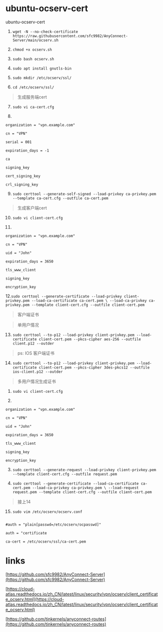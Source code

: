 # ubuntu-ocserv-cert
ubuntu-ocserv-cert

1. `wget -N --no-check-certificate https://raw.githubusercontent.com/sfc9982/AnyConnect-Server/main/ocserv.sh`

2. `chmod +x ocserv.sh`

3. `sudo bash ocserv.sh`

4. `sudo apt install gnutls-bin`

5. `sudo mkdir /etc/ocserv/ssl/`

6. `cd /etc/ocserv/ssl/`

> 生成服务端cert

7. `sudo vi ca-cert.cfg`

8. 
```
organization = "vpn.example.com"

cn = "VPN"

serial = 001

expiration_days = -1

ca

signing_key

cert_signing_key

crl_signing_key
```


9. `sudo certtool --generate-self-signed --load-privkey ca-privkey.pem --template ca-cert.cfg --outfile ca-cert.pem`

> 生成客户端cert

10. `sudo vi client-cert.cfg`

11. 
```
organization = "vpn.example.com"

cn = "VPN"

uid = "John"

expiration_days = 3650

tls_www_client

signing_key

encryption_key
```


12.`sudo certtool --generate-certificate --load-privkey client-privkey.pem --load-ca-certificate ca-cert.pem \
    --load-ca-privkey ca-privkey.pem --template client-cert.cfg --outfile client-cert.pem`

> 客户端证书 

> 单用户情况

13. `sudo certtool --to-p12 --load-privkey client-privkey.pem --load-certificate client-cert.pem --pkcs-cipher aes-256 --outfile client.p12 --outder`

> ps: IOS 客户端证书

14. `sudo certtool --to-p12 --load-privkey client-privkey.pem --load-certificate client-cert.pem --pkcs-cipher 3des-pkcs12 --outfile ios-client.p12 --outder`


> 多用户情况生成证书

1. `sudo vi client-cert.cfg`

2. 
```
organization = "vpn.example.com"

cn = "VPN"

uid = "John"

expiration_days = 3650

tls_www_client

signing_key

encryption_key
```
3. `sudo certtool --generate-request --load-privkey client-privkey.pem --template client-cert.cfg --outfile request.pem`

4. `sudo certtool --generate-certificate --load-ca-certificate ca-cert.pem --load-ca-privkey ca-privkey.pem \
    --load-request request.pem --template client-cert.cfg --outfile client-cert.pem`
    

> 接上14

15. `sudo vim /etc/ocserv/ocserv.conf`

```

#auth = "plain[passwd=/etc/ocserv/ocpasswd]"

auth = "certificate

ca-cert = /etc/ocserv/ssl/ca-cert.pem
```

    
# links
[https://github.com/sfc9982/AnyConnect-Server](https://github.com/sfc9982/AnyConnect-Server)

[https://cloud-atlas.readthedocs.io/zh_CN/latest/linux/security/vpn/ocserv/client_certificate_ocserv.html](https://cloud-atlas.readthedocs.io/zh_CN/latest/linux/security/vpn/ocserv/client_certificate_ocserv.html)

[https://github.com/tinkernels/anyconnect-routes](https://github.com/tinkernels/anyconnect-routes)

